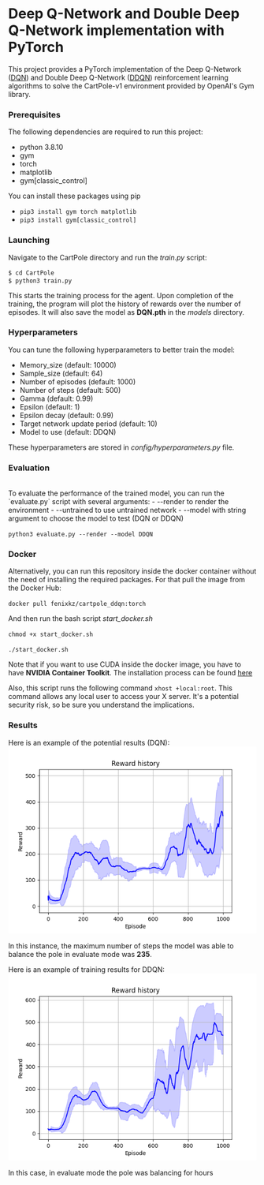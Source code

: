 # Deep Q-Network and Double Deep Q-Network implementation with PyTorch
This project provides a PyTorch implementation of the Deep Q-Network ([DQN](https://arxiv.org/pdf/1312.5602.pdf)) and Double Deep Q-Network ([DDQN](https://arxiv.org/pdf/1509.06461.pdf)) reinforcement learning algorithms to solve the CartPole-v1 environment provided by OpenAI's Gym library.

### Prerequisites
The following dependencies are required to run this project:
  - python 3.8.10
  - gym
  - torch
  - matplotlib
  - gym[classic_control]

You can install these packages using pip

 - `pip3 install gym torch matplotlib`
 - `pip3 install gym[classic_control]`

### Launching
Navigate to the CartPole directory and run the *train.py* script:
```
$ cd CartPole
$ python3 train.py
```
This starts the training process for the agent. Upon completion of the training, the program will plot the history of rewards over the number of episodes. It will also save the model as **DQN.pth** in the *models* directory.

### Hyperparameters
You can tune the following hyperparameters to better train the model: 
  - Memory_size (default: 10000)
  - Sample_size (default: 64)
  - Number of episodes (default: 1000)
  - Number of steps (default: 500)
  - Gamma (default: 0.99)
  - Epsilon (default: 1)
  - Epsilon decay (default: 0.99)
  - Target network update period (default: 10)
  - Model to use (default: DDQN)

These hyperparameters are stored in *config/hyperparameters.py* file.

### Evaluation
</br>
To evaluate the performance of the trained model, you can run the `evaluate.py` script with several arguments:
  - --render to render the environment 
  - --untrained to use untrained network
  - --model with string argument to choose the model to test (DQN or DDQN) 

`python3 evaluate.py --render --model DDQN`

### Docker
Alternatively, you can run this repository inside the docker container without the need of installing the required packages. For that pull the image from the Docker Hub:

`docker pull fenixkz/cartpole_ddqn:torch`

And then run the bash script *start_docker.sh*

`chmod +x start_docker.sh`

`./start_docker.sh`

Note that if you want to use CUDA inside the docker image, you have to have **NVIDIA Container Toolkit**. The installation process can be found [here](https://docs.nvidia.com/datacenter/cloud-native/container-toolkit/latest/install-guide.html)

Also, this script runs the following command `xhost +local:root`. This command allows any local user to access your X server. It's a potential security risk, so be sure you understand the implications.

### Results
Here is an example of the potential results (DQN):
![Rewards](https://github.com/fenixkz/cartpole_dqn/blob/torch/figures/DQN_rewards.png)

In this instance, the maximum number of steps the model was able to balance the pole in evaluate mode was **235**.

Here is an example of training results for DDQN:
![Rewards](https://github.com/fenixkz/cartpole_dqn/blob/torch/figures/DDQN_rewards.png)

In this case, in evaluate mode the pole was balancing for hours